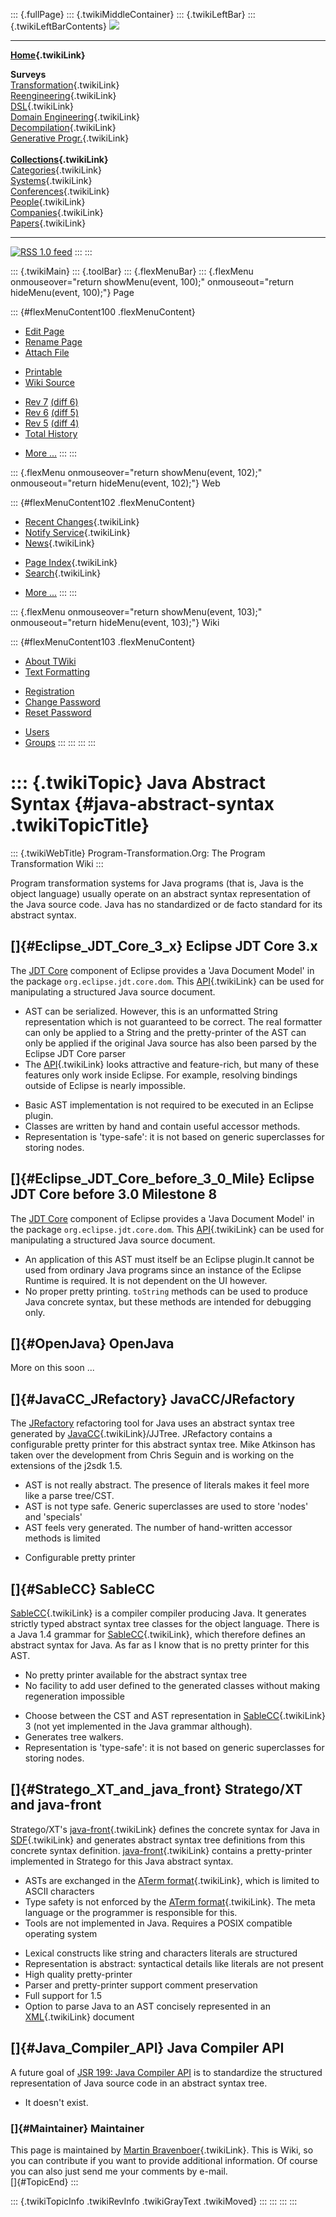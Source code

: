 ::: {.fullPage}
::: {.twikiMiddleContainer}
::: {.twikiLeftBar}
::: {.twikiLeftBarContents}
![](../pub/transformation.gif)

------------------------------------------------------------------------

**[Home](WebHome){.twikiLink}**

**Surveys**\
[Transformation](ProgramTransformation){.twikiLink}\
[Reengineering](ReengineeringWiki){.twikiLink}\
[DSL](DomainSpecificLanguages){.twikiLink}\
[Domain Engineering](DomainEngineering){.twikiLink}\
[Decompilation](DeCompilation){.twikiLink}\
[Generative Progr.](GenerativeProgrammingWiki){.twikiLink}\
\
**[Collections](CategoryCollection){.twikiLink}**\
[Categories](CategoryCategory){.twikiLink}\
[Systems](TransformationSystems){.twikiLink}\
[Conferences](TransformationConferences){.twikiLink}\
[People](TransformationPeople){.twikiLink}\
[Companies](TransformationCompanies){.twikiLink}\
[Papers](CategoryPaper){.twikiLink}

------------------------------------------------------------------------

[![](../pub/rss.gif "RSS 1.0 feed")](WebRss@skin=rss)
:::
:::

::: {.twikiMain}
::: {.toolBar}
::: {.flexMenuBar}
::: {.flexMenu onmouseover="return showMenu(event, 100);" onmouseout="return hideMenu(event, 100);"}
Page

::: {#flexMenuContent100 .flexMenuContent}
-   [Edit
    Page](http://www.program-transformation.org/edit/Transform/JavaAbstractSyntax?t=1536826502)
-   [Rename
    Page](http://www.program-transformation.org/rename/Transform/JavaAbstractSyntax)
-   [Attach
    File](http://www.program-transformation.org/attach/Transform/JavaAbstractSyntax)

<!-- -->

-   [Printable](http://www.program-transformation.org/view/Transform/JavaAbstractSyntax?skin=print.pattern)
-   [Wiki
    Source](http://www.program-transformation.org/view/Transform/JavaAbstractSyntax?skin=text&raw=on&contenttype=text/plain)

<!-- -->

-   [Rev
    7](http://www.program-transformation.org/view/Transform/JavaAbstractSyntax?rev=1.7)
    [(diff 6)](http://www.program-transformation.org/rdiff/Transform/JavaAbstractSyntax?rev1=1.7&rev2=1.6)
-   [Rev
    6](http://www.program-transformation.org/view/Transform/JavaAbstractSyntax?rev=1.6)
    [(diff 5)](http://www.program-transformation.org/rdiff/Transform/JavaAbstractSyntax?rev1=1.6&rev2=1.5)
-   [Rev
    5](http://www.program-transformation.org/view/Transform/JavaAbstractSyntax?rev=1.5)
    [(diff 4)](http://www.program-transformation.org/rdiff/Transform/JavaAbstractSyntax?rev1=1.5&rev2=1.4)
-   [Total
    History](http://www.program-transformation.org/rdiff/Transform/JavaAbstractSyntax)

<!-- -->

-   [More
    \...](http://www.program-transformation.org/oops/Transform/JavaAbstractSyntax?template=oopsmore&param1=1.7&param2=1.7)
:::
:::

::: {.flexMenu onmouseover="return showMenu(event, 102);" onmouseout="return hideMenu(event, 102);"}
Web

::: {#flexMenuContent102 .flexMenuContent}
-   [Recent Changes](WebChanges){.twikiLink}
-   [Notify Service](WebNotify){.twikiLink}
-   [News](WebNews){.twikiLink}

<!-- -->

-   [Page Index](WebIndex){.twikiLink}
-   [Search](WebSearch){.twikiLink}

<!-- -->

-   [More
    \...](http://www.program-transformation.org/oops/Transform/JavaAbstractSyntax?template=oopsmore&param1=1.7&param2=1.7)
:::
:::

::: {.flexMenu onmouseover="return showMenu(event, 103);" onmouseout="return hideMenu(event, 103);"}
Wiki

::: {#flexMenuContent103 .flexMenuContent}
-   [About
    TWiki](http://www.program-transformation.org/view/TWiki/WebHome)
-   [Text
    Formatting](http://www.program-transformation.org/view/TWiki/TextFormattingRules)

<!-- -->

-   [Registration](http://www.program-transformation.org/view/TWiki/TWikiRegistration)
-   [Change
    Password](http://www.program-transformation.org/view/TWiki/ChangePassword)
-   [Reset
    Password](http://www.program-transformation.org/view/TWiki/ResetPassword)

<!-- -->

-   [Users](http://www.program-transformation.org/view/Main/TWikiUsers)
-   [Groups](http://www.program-transformation.org/view/Main/TWikiGroups)
:::
:::
:::
:::

::: {.twikiTopic}
Java Abstract Syntax {#java-abstract-syntax .twikiTopicTitle}
====================

::: {.twikiWebTitle}
Program-Transformation.Org: The Program Transformation Wiki
:::

Program transformation systems for Java programs (that is, Java is the
object language) usually operate on an abstract syntax representation of
the Java source code. Java has no standardized or de facto standard for
its abstract syntax.

[]{#Eclipse_JDT_Core_3_x} Eclipse JDT Core 3.x
----------------------------------------------

The [JDT Core](http://www.eclipse.org/jdt/index.html) component of
Eclipse provides a \'Java Document Model\' in the package
`org.eclipse.jdt.core.dom`. This [API](API){.twikiLink} can be used for
manipulating a structured Java source document.

-   AST can be serialized. However, this is an unformatted String
    representation which is not guaranteed to be correct. The real
    formatter can only be applied to a String and the pretty-printer of
    the AST can only be applied if the original Java source has also
    been parsed by the Eclipse JDT Core parser
-   The [API](API){.twikiLink} looks attractive and feature-rich, but
    many of these features only work inside Eclipse. For example,
    resolving bindings outside of Eclipse is nearly impossible.

<!-- -->

-   Basic AST implementation is not required to be executed in an
    Eclipse plugin.
-   Classes are written by hand and contain useful accessor methods.
-   Representation is \'type-safe\': it is not based on generic
    superclasses for storing nodes.

[]{#Eclipse_JDT_Core_before_3_0_Mile} Eclipse JDT Core before 3.0 Milestone 8
-----------------------------------------------------------------------------

The [JDT Core](http://www.eclipse.org/jdt/index.html) component of
Eclipse provides a \'Java Document Model\' in the package
`org.eclipse.jdt.core.dom`. This [API](API){.twikiLink} can be used for
manipulating a structured Java source document.

-   An application of this AST must itself be an Eclipse plugin.It
    cannot be used from ordinary Java programs since an instance of the
    Eclipse Runtime is required. It is not dependent on the UI however.
-   No proper pretty printing. `toString` methods can be used to produce
    Java concrete syntax, but these methods are intended for debugging
    only.

[]{#OpenJava} OpenJava
----------------------

More on this soon \...

[]{#JavaCC_JRefactory} JavaCC/JRefactory
----------------------------------------

The [JRefactory](http://jrefactory.sourceforge.net/) refactoring tool
for Java uses an abstract syntax tree generated by
[JavaCC](JavaCC){.twikiLink}/JJTree. JRefactory contains a configurable
pretty printer for this abstract syntax tree. Mike Atkinson has taken
over the development from Chris Seguin and is working on the extensions
of the j2sdk 1.5.

-   AST is not really abstract. The presence of literals makes it feel
    more like a parse tree/CST.
-   AST is not type safe. Generic superclasses are used to store
    \'nodes\' and \'specials\'
-   AST feels very generated. The number of hand-written accessor
    methods is limited

<!-- -->

-   Configurable pretty printer

[]{#SableCC} SableCC
--------------------

[SableCC](SableCC){.twikiLink} is a compiler compiler producing Java. It
generates strictly typed abstract syntax tree classes for the object
language. There is a Java 1.4 grammar for
[SableCC](SableCC){.twikiLink}, which therefore defines an abstract
syntax for Java. As far as I know that is no pretty printer for this
AST.

-   No pretty printer available for the abstract syntax tree
-   No facility to add user defined to the generated classes without
    making regeneration impossible

<!-- -->

-   Choose between the CST and AST representation in
    [SableCC](SableCC){.twikiLink} 3 (not yet implemented in the Java
    grammar although).
-   Generates tree walkers.
-   Representation is \'type-safe\': it is not based on generic
    superclasses for storing nodes.

[]{#Stratego_XT_and_java_front} Stratego/XT and java-front
----------------------------------------------------------

Stratego/XT\'s [java-front](../Stratego/JavaFront){.twikiLink} defines
the concrete syntax for Java in [SDF](../Sdf/WebHome){.twikiLink} and
generates abstract syntax tree definitions from this concrete syntax
definition. [java-front](../Stratego/JavaFront){.twikiLink} contains a
pretty-printer implemented in Stratego for this Java abstract syntax.

-   ASTs are exchanged in the [ATerm
    format](../Tools/ATermFormat){.twikiLink}, which is limited to ASCII
    characters
-   Type safety is not enforced by the [ATerm
    format](../Tools/ATermFormat){.twikiLink}. The meta language or the
    programmer is responsible for this.
-   Tools are not implemented in Java. Requires a POSIX compatible
    operating system

<!-- -->

-   Lexical constructs like string and characters literals are
    structured
-   Representation is abstract: syntactical details like literals are
    not present
-   High quality pretty-printer
-   Parser and pretty-printer support comment preservation
-   Full support for 1.5
-   Option to parse Java to an AST concisely represented in an
    [XML](XML){.twikiLink} document

[]{#Java_Compiler_API} Java Compiler API
----------------------------------------

A future goal of [JSR 199: Java Compiler
API](http://www.jcp.org/en/jsr/detail?id=199) is to standardize the
structured representation of Java source code in an abstract syntax
tree.

-   It doesn\'t exist.

### []{#Maintainer} Maintainer

This page is maintained by [Martin
Bravenboer](../Main/MartinBravenboer){.twikiLink}. This is Wiki, so you
can contribute if you want to provide additional information. Of course
you can also just send me your comments by e-mail.\
[]{#TopicEnd}
:::

::: {.twikiTopicInfo .twikiRevInfo .twikiGrayText .twikiMoved}
:::
:::
:::
:::
